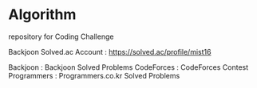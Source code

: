 # Algorithm
repository for Coding Challenge

Backjoon Solved.ac Account : https://solved.ac/profile/mist16

Backjoon : Backjoon Solved Problems
CodeForces : CodeForces Contest
Programmers : Programmers.co.kr Solved Problems